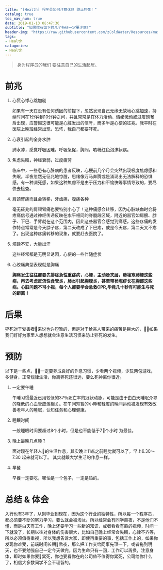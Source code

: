 ```yaml
---
title: "[Health] 程序员如何注意休息 防止猝死！"
catalog: true
toc_nav_num: true
date: 2019-01-13 08:47:30
subtitle: "如果你有如下的几个特征一定要注意!"
header-img: "https://raw.githubusercontent.com/zColdWater/Resources/master/Images/achievement-min.png"
tags:
- Health
catagories:
- Health
---
```


> 身为程序员的我们 要注意自己的生活起居。

前兆
=======

1. 心慌心悸心跳加剧

    如果有一天在没有任何诱因的前提下，忽然发现自己无缘无故地心跳加速，持续时间在1分钟到10分钟之间，并且常常是在体力活动、情绪激动或过度饱餐后出现，应警惕这很可能是心脏发出的信号，而多半是心梗的征兆。我平时在医院上晚班经常出现，恐怖，我自己都要吓死。

2. 心衰引起的全身水肿

    肺水肿，感觉呼吸困难，呼吸急促，胸闷，咳粉红色泡沫状痰。

3. 焦虑失眠，神经衰弱，过度疲劳

    临床中，一些患有心脏病的患者反映，心梗前几个月会突然出现极度焦虑感和失眠。半夜忽然无征兆地惊醒，思绪像万马奔腾或是涌现出无法解释的恐惧感。有一种濒死感，如果这种焦虑不是由于压力和不愉快等事情导致的，要尽快去检查。

4. 肩颈臂痛而且会转移，牙齿痛，腹痛各种

    毫无征兆的肩颈臂痛也要特别小心了！这种痛感会转移，因为心脏缺血时会将疼痛信号通过神经传递反映在水平相同的脊髓段区域，附近的器官如肩膀、脖子、下巴、手臂就在这个范围内，因此这些器官会感觉到痛感。这些疼痛的发作特点常常是今天脖子疼，第二天改成了下巴疼，或是今天疼，第二天又不疼了。出现这种疼痛转移的现象，就要赶去医院了。

5. 烦躁不安，大量出汗

    这些经常都是无明显诱因，心梗的一些伴随症状

6. 心绞痛典型表现就是胸痛

    **胸痛发生往往都要先排除急性重症病，心梗，主动脉夹层，肺栓塞肺梗这些病，再去考虑反流性食管炎，肺炎引起胸膜炎，甚至带状疱疹长在胸部这些病。心脏问题不可小视，每个人都要学会急救CPR,毕竟几十秒有可能生与死的距离！**


后果
=======

猝死对于受害者来说也许短暂的，但是对于给亲人带来的痛苦是巨大的，如果我们好好为家里人想想就会注意生活习惯来防止猝死的发生。


预防
=======

以下是一些点，一定要养成良好的作息习惯，少看两个视频，少玩两句游戏，多健身，正常规律生活，你离猝死还很远，要么死神离你很近。

1. 一定要午睡

    午睡习惯最近已用较低的37％死亡率的冠状动脉，可能是由于由白天睡眠介导的降低的心血管应激相关。在午间短暂的小睡和轻度的晚间运动被发现有效改善老年人的睡眠，认知任务和心理健康。

2. 睡眠时间

    一般睡眠时间要超过8个小时，但是也不能低于7个小时 为最佳。

3. 晚上最晚几点睡？

    面对现在年轻人的生活作息，其实晚上11点之前睡觉就可以了，早上6.30～7.30 起来就可以了。 其实就跟大学生活的作息一样。

4. 早餐

    早餐一定要吃，哪怕是一个包子，一定是热的。


总结 & 体会
=======

入行也有3年了，从刚毕业到现在，因为这个行业的独特性，所以每一个程序员，都必须要不断的努力学习，要么就会被淘汰，所以经常会有同学熬夜，不是他们不懂，而是白天有工作，晚上还要学习一些新的知识，或者看看有趣的视频，时间一下就没了，长期以往对身体的伤害很大，比如自己晚上经常会失眠，心律不齐等，所以必须值得重视，所以我想告诉大家，即使再重要的事，包括工作上的，如果你发现你难受，前端时间长期熬夜，那么把工作交给同事先顶一下，或者拖到明天，也不要勉强自己一定今天做完。因为生命只有一回，工作可以再换，注意身体，即时如果你要累死，你也要看你在的公司值不值得你累死，公司给你什么了，相信大多数同学不会不理智的。








